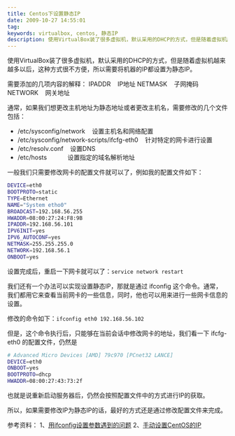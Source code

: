 ```yaml
---
title: Centos下设置静态IP
date: 2009-10-27 14:55:01
tag: 
keywords: virtualbox, centos, 静态IP
description: 使用VirtualBox装了很多虚拟机，默认采用的DHCP的方式，但是随着虚拟机越来越多以后，这种方式很不方便，所以需要将机器的IP都设置为静态IP。
---
```


使用VirtualBox装了很多虚拟机，默认采用的DHCP的方式，但是随着虚拟机越来越多以后，这种方式很不方便，所以需要将机器的IP都设置为静态IP。

需要添加的几项内容的解释：
IPADDR    IP地址
NETMASK    子网掩码
NETWORK    网关地址

通常，如果我们想更改主机地址为静态地址或者更改主机名，需要修改的几个文件包括：

* /etc/sysconfig/network    设置主机名和网络配置
* /etc/sysconfig/network-scripts/ifcfg-eth0    针对特定的网卡进行设置
* /etc/resolv.conf    设置DNS
* /etc/hosts            设置指定的域名解析地址

一般我们只需要修改网卡的配置文件就可以了，例如我的配置文件如下：

```sh
DEVICE=eth0
BOOTPROTO=static
TYPE=Ethernet
NAME="System etho0"
BROADCAST=192.168.56.255
HWADDR=08:00:27:24:F8:9B
IPADDR=192.168.56.101
IPV6INIT=yes
IPV6_AUTOCONF=yes
NETMASK=255.255.255.0
NETWORK=192.168.56.1
ONBOOT=yes
```
设置完成后，重启一下网卡就可以了：`service network restart`

我们还有一个办法可以实现设置静态IP，那就是通过 ifconfig 这个命令。通常，我们都用它来查看当前网卡的一些信息，同时，他也可以用来进行一些网卡信息的设置。

修改的命令如下：`ifconfig eth0 192.168.56.102`

但是，这个命令执行后，只能够在当前会话中修改网卡的地址，我们看一下 ifcfg-eth0 的配置文件，仍然是
```sh
# Advanced Micro Devices [AMD] 79c970 [PCnet32 LANCE]
DEVICE=eth0
ONBOOT=yes
BOOTPROTO=dhcp
HWADDR=08:00:27:43:73:2f
```

也就是说重新启动服务器后，仍然会按照配置文件中的方式进行IP的获取。

所以，如果需要修改IP为静态IP的话，最好的方式还是通过修改配置文件来完成。

参考资料：
1、[用ifconfig设置参数遇到的问题](http://linux.chinaunix.net/bbs/archiver/tid-1062209-page-1.html)
2、[手动设置CentOS的IP](http://www.linuxdiyf.com/viewarticle.php?id=83146)











